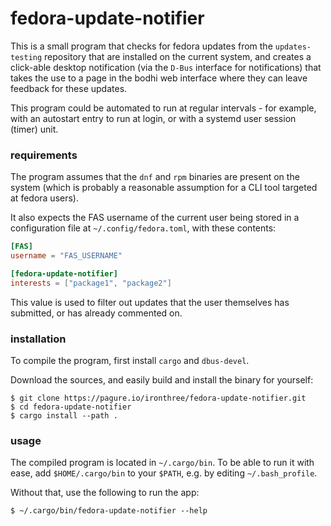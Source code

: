 # fedora-update-notifier

This is a small program that checks for fedora updates from the `updates-testing` repository that are installed on the
current system, and creates a click-able desktop notification (via the `D-Bus` interface for notifications) that takes
the use to a page in the bodhi web interface where they can leave feedback for these updates.

This program could be automated to run at regular intervals - for example, with an autostart entry to run at login, or
with a systemd user session (timer) unit.

### requirements

The program assumes that the `dnf` and `rpm` binaries are present on the system (which is probably a reasonable
assumption for a CLI tool targeted at fedora users).

It also expects the FAS username of the current user being stored in a configuration file at `~/.config/fedora.toml`,
with these contents:

```toml
[FAS]
username = "FAS_USERNAME"

[fedora-update-notifier]
interests = ["package1", "package2"]
```

This value is used to filter out updates that the user themselves has submitted, or has already commented on.

### installation

To compile the program, first install `cargo` and `dbus-devel`.

Download the sources, and easily build and install the binary for yourself:

```console
$ git clone https://pagure.io/ironthree/fedora-update-notifier.git
$ cd fedora-update-notifier
$ cargo install --path .
```

### usage

The compiled program is located in `~/.cargo/bin`. To be able to run it with ease, add `$HOME/.cargo/bin` to your `$PATH`, e.g. by editing `~/.bash_profile`.

Without that, use the following to run the app:

```console
$ ~/.cargo/bin/fedora-update-notifier --help
```

